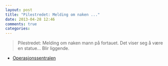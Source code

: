 ```yaml
---
layout: post
title: "Pilestredet: Melding om naken ..."
date: 2013-04-28 12:46
comments: true
categories: 
---
```

> Pilestredet: Melding om naken mann på fortauet. Det viser seg å være en statue... Blir liggende.
- [Operasjonssentralen](http://twitter.com/oslopolitiops/statuses/328414936298582016)
